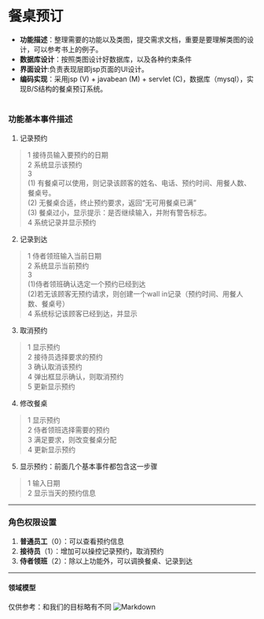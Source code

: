 # 餐桌预订
* **功能描述**：整理需要的功能以及类图，提交需求文档，重要是要理解类图的设计，可以参考书上的例子。
* **数据库设计**：按照类图设计好数据库，以及各种约束条件
* **界面设计**:负责表现层即jsp页面的UI设计。
* **编码实现**：采用jsp (V) + javabean (M) + servlet (C)，数据库（mysql），实现B/S结构的餐桌预订系统。
#
### 功能基本事件描述
1. 记录预约
> 1 接待员输入要预约的日期  
2 系统显示该预约  
3   
(1) 有餐桌可以使用，则记录该顾客的姓名、电话、预约时间、用餐人数、餐桌号。  
(2) 无餐桌合适，终止预约要求，返回“无可用餐桌已满”  
(3) 餐桌过小，显示提示：是否继续输入，并附有警告标志。  
4 系统记录并显示预约
 
2. 记录到达
> 1 侍者领班输入当前日期  
2 系统显示当前预约  
3   
(1)侍者领班确认选定一个预约已经到达  
(2)若无该顾客无预约请求，则创建一个wall in记录（预约时间、用餐人数、餐桌号）  
4 系统标记该顾客已经到达，并显示

3. 取消预约
> 1 显示预约  
2 接待员选择要求的预约  
3 确认取消该预约  
4 弹出框显示确认，则取消预约  
5 更新显示预约

4. 修改餐桌
> 1 显示预约  
2 侍者领班选择需要的预约  
3 满足要求，则改变餐桌分配  
4 更新显示预约

5. 显示预约：前面几个基本事件都包含这一步骤
> 1 输入日期  
2 显示当天的预约信息

---
### 角色权限设置
1. **普通员工**（0）：可以查看预约信息
2. **接待员**（1）：增加可以操控记录预约，取消预约
3. **侍者领班**（2）：除以上功能外，可以调换餐桌、记录到达

---
#### 领域模型
仅供参考：和我们的目标略有不同
![Markdown](http://i4.bvimg.com/651048/24cd180b266ee3cc.png)



















